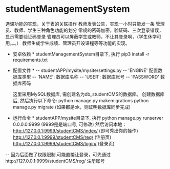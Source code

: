 # studentManagementSystem
选课功能的实现，关于表的关联操作 教师发表公告，实现一小时只能发一条 管理员、教师、学生三种角色功能的划分 常规的密码加密，验证码、三次登录错误，显示需要验证码登录 管理员可以屏蔽学生或教师，不让其登录啊，（学生休学可用。。。） 教师生成学生成绩、管理员开设课程等等功能的实现。

* 安卓依赖 *
    studentManagementSystem目录下, 执行 pip3 install -r requirements.txt
* 配置文件 *
    -- studentAPP/mysite/mysite/settings.py
    -- 'ENGINE' 配置数据库类型
    -- 'NAME': 数据库名称
    -- 'USER': 数据库账号
    -- 'PASSWORD' 数据库密码

    这里采用MySQL数据库, 需创建名为db_studentCMS的数据库。
    创建数据库后, 然后执行以下命令:
        python manage.py makemigrations
        python manage.py migrate (如果都是ok，则证明数据库同步完成)
* 运行命令 *
    studentAPP/mysite目录下, 执行 python manage.py runserver 0.0.0.0:9999 (9999是是端口号, 可修改)
    然后访问本地：http://127.0.0.1:9999/studentCMS/index/  (即可秀出你的操作)
    http://127.0.0.1:9999/studentCMS/reg/ (注册页)
    http://127.0.0.1:9999/studentCMS/login/ (登录页)

-- 因为后面做了权限限制,可能直接让登录，可先通过http://127.0.0.1:9999/studentCMS/reg/ 注册账号